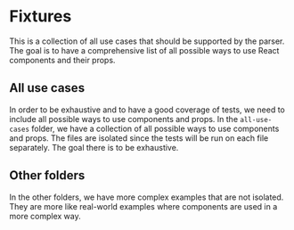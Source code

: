 # Fixtures

This is a collection of all use cases that should be supported by the parser. The goal is to have a comprehensive list of all possible ways to use React components and their props.

## All use cases

In order to be exhaustive and to have a good coverage of tests, we need to include all possible ways to use components and props.
In the `all-use-cases` folder, we have a collection of all possible ways to use components and props. The files are isolated since the tests will be run on each file separately. The goal there is to be exhaustive.

## Other folders

In the other folders, we have more complex examples that are not isolated. They are more like real-world examples where components are used in a more complex way.
